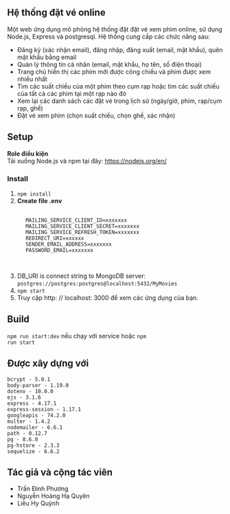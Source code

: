 ## Hệ thống đặt vé online
Một web ứng dụng mô phỏng hệ thống đặt đặt vé xem phim online, sử dụng Node.js, Express và postgresql. Hệ thống cung cấp các chức năng sau:
- Đăng ký (xác nhận email), đăng nhập, đăng xuất (email, mật khẩu), quên mật khẩu bằng email
- Quản lý thông tin cá nhân (email, mật khẩu, họ tên, số điện thoại)
- Trang chủ hiển thị các phim mới được công chiếu và phim được xem nhiều nhất
- Tìm các suất chiếu của một phim theo cụm rạp hoặc tìm các suất chiếu của tất cả các phim tại một rạp nào đó
- Xem lại các danh sách các đặt vé trong lịch sử (ngày/giờ, phim, rạp/cụm rạp, ghế)
- Đặt vé xem phim (chọn suất chiếu, chọn ghế, xác nhận)
## Setup
<b>Role điều kiện</b><br>
Tải xuống Node.js và npm tại đây: https://nodejs.org/en/
<br>
### Install
1. <code>npm install</code>
2. <b>Create file .env </b>
  <pre>
    <code>
      MAILING_SERVICE_CLIENT_ID=xxxxxxx<font></font>
      MAILING_SERVICE_CLIENT_SECRET=xxxxxxx<font></font>
      MAILING_SERVICE_REFRESH_TOKEN=xxxxxxx<font></font>
      REDIRECT_URI=xxxxxx<font></font>
      SENDER_EMAIL_ADDRESS=xxxxxxx<font></font>
      PASSWORD_EMAIL=xxxxxxx<font></font>
    </code>
  </pre>
3. DB_URI is connect string to MongoDB server: <code>postgres://postgres:postgres@localhost:5432/MyMovies</code> 
4. <code>npm start</code>
5. Truy cập http: // localhost: 3000 để xem các ứng dụng của bạn.
## Build
<code>npm run start:dev</code> nếu chạy với service hoặc <code>npm run start </code>
## Được xây dựng với
    bcrypt - 5.0.1
    body-parser - 1.19.0
    dotenv - 10.0.0
    ejs - 3.1.6
    express - 4.17.1
    express-session - 1.17.1
    googleapis - 74.2.0
    multer - 1.4.2
    nodemailer - 6.6.1
    path - 0.12.7
    pg - 8.6.0
    pg-hstore - 2.3.3
    sequelize - 6.6.2
## Tác giả và cộng tác viên
- Trần Đình Phương
- Nguyễn Hoàng Hạ Quyên
- Liêu Hy Quỳnh
